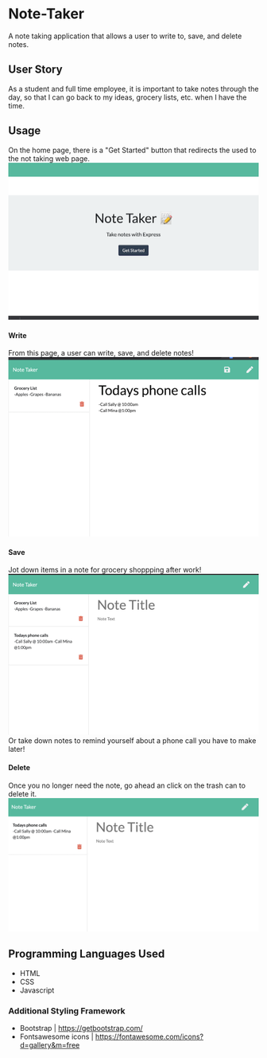 # Note-Taker
A note taking application that allows a user to write to, save, and delete notes.

## User Story
As a student and full time employee, it is important to take notes through the day, so that I can go back to my ideas, grocery lists, etc. when I have the time.

## Usage 
On the home page, there is a "Get Started" button that redirects the used to the not taking web page. 
![Note Home](images/home.png)

#### Write
From this page, a user can write, save, and delete notes!
![write](images/writeTask.png)

#### Save
Jot down items in a  note for grocery shoppping after work!
![two tasks](images/twoTasks.png)
Or take down notes to remind yourself about a phone call you have to make later!

#### Delete
Once you no longer need the note, go ahead an click on the trash can to delete it.
![delete](images/delete.png)

## Programming Languages Used
* HTML
* CSS
* Javascript

### Additional Styling Framework 
* Bootstrap | https://getbootstrap.com/
* Fontsawesome icons | https://fontawesome.com/icons?d=gallery&m=free
